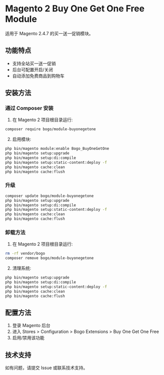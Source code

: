 # Magento 2 Buy One Get One Free Module

适用于 Magento 2.4.7 的买一送一促销模块。

## 功能特点
- 支持全站买一送一促销
- 后台可配置开启/关闭
- 自动添加免费商品到购物车

## 安装方法

### 通过 Composer 安装

1. 在 Magento 2 项目根目录运行:
```bash
composer require bogo/module-buyonegetone
```

2. 启用模块:
```bash
php bin/magento module:enable Bogo_BuyOneGetOne
php bin/magento setup:upgrade
php bin/magento setup:di:compile
php bin/magento setup:static-content:deploy -f
php bin/magento cache:clean
php bin/magento cache:flush
```

### 升级
```bash
composer update bogo/module-buyonegetone
php bin/magento setup:upgrade
php bin/magento setup:di:compile
php bin/magento setup:static-content:deploy -f
php bin/magento cache:clean
php bin/magento cache:flush
```

### 卸载方法

1. 在 Magento 2 项目根目录运行:
```bash
rm -rf vendor/bogo
composer remove bogo/module-buyonegetone
```

2. 清理系统:
```bash
php bin/magento setup:upgrade
php bin/magento setup:di:compile
php bin/magento setup:static-content:deploy -f
php bin/magento cache:clean
php bin/magento cache:flush
```

## 配置方法

1. 登录 Magento 后台
2. 进入 Stores > Configuration > Bogo Extensions > Buy One Get One Free
3. 启用/禁用该功能

## 技术支持

如有问题，请提交 Issue 或联系技术支持。 